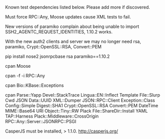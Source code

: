 Known test dependencies listed below. Please add more if discovered.

Must force RPC::Any, Moose updates cause XML tests to fail.

New versions of paramiko complain about being unable to import SSH2_AGENTC_REQUEST_IDENTITIES, 1.10.2 works.

With the new auth2 clients and server we may no longer need rsa, paramiko, Crypt::OpenSSL::RSA, Convert::PEM

pip install nose2 jsonrpcbase rsa paramiko==1.10.2

cpan Moose

cpan -f -i RPC::Any

cpan Bio::KBase::Exceptions

cpan Parse::Yapp Devel::StackTrace Lingua::EN::Inflect Template File::Slurp Cwd JSON Data::UUID XML::Dumper JSON::RPC::Client Exception::Class Config::Simple Digest::SHA1 Crypt::OpenSSL::RSA Convert::PEM DateTime MIME::Base64 URI Object::Tiny::RW Plack File::ShareDir::Install YAML TAP::Harness Plack::Middleware::CrossOrigin RPC::Any::Server::JSONRPC::PSGI

CasperJS must be installed, > 1.1.0. http://casperjs.org/
